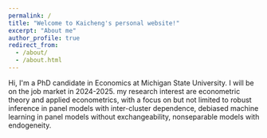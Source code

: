 ```yaml
---
permalink: /
title: "Welcome to Kaicheng's personal website!"
excerpt: "About me"
author_profile: true
redirect_from: 
  - /about/
  - /about.html
---
```


Hi, I'm a PhD candidate in Economics at Michigan State University. I will be on the job market in 2024-2025. my research interest are econometric theory and applied econometrics, with a focus on but not limited to robust inference in panel models with inter-cluster dependence, debiased machine learning in panel models without exchangeability, nonseparable models with endogeneity. 
